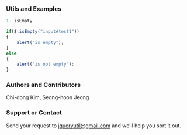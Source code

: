 ### Utils and Examples
```javascript
1. isEmpty

if($.isEmpty("input#test1"))
{
	alert("is empty");
}
else
{
	alert("is not empty");
}
```

### Authors and Contributors
Chi-dong Kim, Seong-hoon Jeong

### Support or Contact
Send your request to jqueryutil@gmail.com and we’ll help you sort it out.